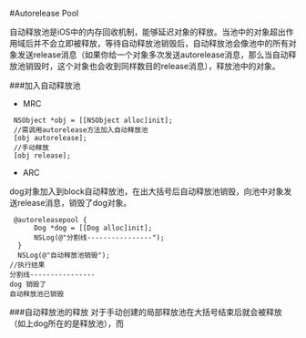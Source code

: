 #Autorelease Pool


自动释放池是iOS中的内存回收机制，能够延迟对象的释放。当池中的对象超出作用域后并不会立即被释放，等待自动释放池销毁后，自动释放池会像池中的所有对象发送release消息（如果你给一个对象多次发送autorelease消息，那么当自动释放池销毁时，这个对象也会收到同样数目的release消息），释放池中的对象。

###加入自动释放池
- MRC

```objc
 NSObject *obj = [[NSObject alloc]init];
 //需调用autorelease方法加入自动释放池
 [obj autorelease];
 //手动释放
 [obj release];
```
- ARC

dog对象加入到block自动释放池，在出大括号后自动释放池销毁，向池中对象发送release消息，销毁了dog对象。
```objc
 @autoreleasepool {
      Dog *dog = [[Dog alloc]init];
      NSLog(@"分割线----------------");
  }
  NSLog(@"自动释放池销毁");
//执行结果
分割线----------------
dog 销毁了
自动释放池已销毁

```

###自动释放池的释放
对于手动创建的局部释放池在大括号结束后就会被释放（如上dog所在的是释放池），而



